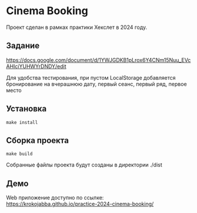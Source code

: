 # Cinema Booking
Проект сделан в рамках практики Хекслет в 2024 году.
## Задание
<https://docs.google.com/document/d/1YWJGDKB1pLrox6Y4CNm15Nuu_EVcAHIciYUHWYrDNDY/edit>

Для удобства тестирования, при пустом LocalStorage добавляется бронирование на вчерашнюю дату, первый сеанс, первый ряд, первое место
## Установка
```
make install
```
## Сборка проекта
```
make build
```
Собранные файлы проекта будут созданы в директории ./dist
## Демо
Web приложение доступно по ссылке:
<https://krokojabba.github.io/practice-2024-cinema-booking/>